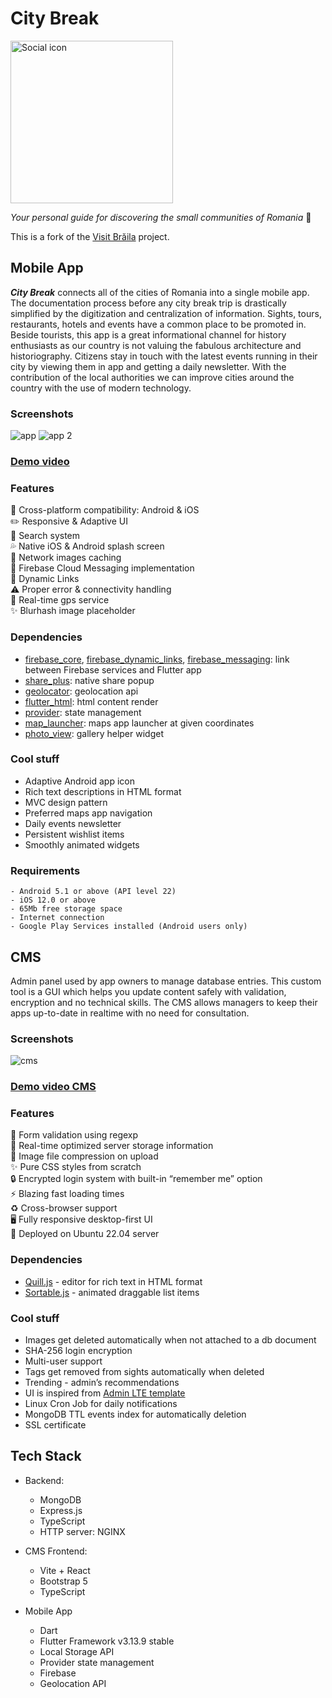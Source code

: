 # City Break

<img alt="Social icon" src="https://github.com/MoryokaV/City-Break/assets/55505135/209140b2-4c62-4b49-8cc2-9da71b7e03b83" width="260" height="260">

*Your personal guide for discovering the small communities of Romania* 📍  

This is a fork of the [Visit Brăila](https://github.com/MoryokaV/Visit-Braila) project.

## Mobile App
***City Break*** connects all of the cities of Romania into a single mobile app. The documentation process before any city break trip is drastically simplified by the digitization and centralization of information. Sights, tours, restaurants, hotels and events have a common place to be promoted in. Beside tourists, this app is a great informational channel for history enthusiasts as our country is not valuing the fabulous architecture and historiography. Citizens stay in touch with the latest events running in their city by viewing them in app and getting a daily newsletter. With the contribution of the local authorities we can improve cities around the country with the use of modern technology. 

### Screenshots
![app](https://github.com/MoryokaV/City-Break/assets/55505135/779801a2-328f-4899-bc07-9cae7f8ab06a)
![app 2](https://github.com/MoryokaV/City-Break/assets/55505135/a8462a09-ef18-429f-becd-c11f96712973)


### [Demo video](https://www.youtube.com/watch?v=Uy1fnQCWw5E)

### Features
📲 Cross-platform compatibility: Android & iOS  
✏️ Responsive & Adaptive UI  
🔎 Search system  
💦 Native iOS & Android splash screen  
🌆 Network images caching  
💬 Firebase Cloud Messaging implementation  
🧲 Dynamic Links  
⚠️ Proper error & connectivity handling  
🧭 Real-time gps service  
✨ Blurhash image placeholder  

### Dependencies
- [firebase_core](https://pub.dev/packages/firebase_core), [firebase_dynamic_links](https://pub.dev/packages/firebase_dynamic_links), [firebase_messaging](https://pub.dev/packages/firebase_messaging): link between Firebase services and Flutter app
- [share_plus](https://pub.dev/packages/share_plus): native share popup
- [geolocator](https://pub.dev/packages/geolocator): geolocation api
- [flutter_html](https://pub.dev/packages/flutter_html): html content render
- [provider](https://pub.dev/packages/provider): state management
- [map_launcher](https://pub.dev/packages/map_launcher): maps app launcher at given coordinates
- [photo_view](https://pub.dev/packages/photo_view): gallery helper widget

### Cool stuff
- Adaptive Android app icon
- Rich text descriptions in HTML format
- MVC design pattern 
- Preferred maps app navigation
- Daily events newsletter
- Persistent wishlist items
- Smoothly animated widgets

### Requirements
```
- Android 5.1 or above (API level 22)
- iOS 12.0 or above
- 65Mb free storage space
- Internet connection
- Google Play Services installed (Android users only)
```

## CMS
Admin panel used by app owners to manage database entries. This custom tool is a GUI which helps you update content safely with validation, encryption and no technical skills. The CMS allows managers to keep their apps up-to-date in realtime with no need for consultation.

### Screenshots
![cms](https://github.com/MoryokaV/City-Break/assets/55505135/96b10b3b-e07a-411d-b6b6-91040f23fd43)

### [Demo video CMS](https://www.youtube.com/watch?v=Y9J9oqT3ep4)

### Features
📝 Form validation using regexp  
💾 Real-time optimized server storage information  
🌆 Image file compression on upload  
✨ Pure CSS styles from scratch  
🔒 Encrypted login system with built-in “remember me” option  
⚡️  Blazing fast loading times  
♻️  Cross-browser support  
🖥 Fully responsive desktop-first UI  
🐧 Deployed on Ubuntu 22.04 server

### Dependencies
- [Quill.js](https://github.com/quilljs/quill) - editor for rich text in HTML format
- [Sortable.js](https://github.com/SortableJS/Sortable) - animated draggable list items

### Cool stuff
- Images get deleted automatically when not attached to a db document
- SHA-256 login encryption
- Multi-user support
- Tags get removed from sights automatically when deleted
- Trending - admin’s recommendations
- UI is inspired from [Admin LTE template](https://adminlte.io/)  
- Linux Cron Job for daily notifications
- MongoDB TTL events index for automatically deletion
- SSL certificate
  
## Tech Stack
- Backend:
  - MongoDB
  - Express.js
  - TypeScript
  - HTTP server: NGINX
  
- CMS Frontend:
  - Vite + React
  - Bootstrap 5
  - TypeScript
  
- Mobile App
  - Dart
  - Flutter Framework v3.13.9 stable
  - Local Storage API
  - Provider state management
  - Firebase
  - Geolocation API
